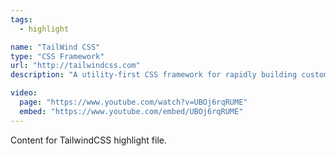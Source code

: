 ```yaml
---
tags:
  - highlight

name: "TailWind CSS"
type: "CSS Framework"
url: "http://tailwindcss.com"
description: "A utility-first CSS framework for rapidly building custom designs."

video:
  page: "https://www.youtube.com/watch?v=UBOj6rqRUME"
  embed: "https://www.youtube.com/embed/UBOj6rqRUME"
---
```


Content for TailwindCSS highlight file.
